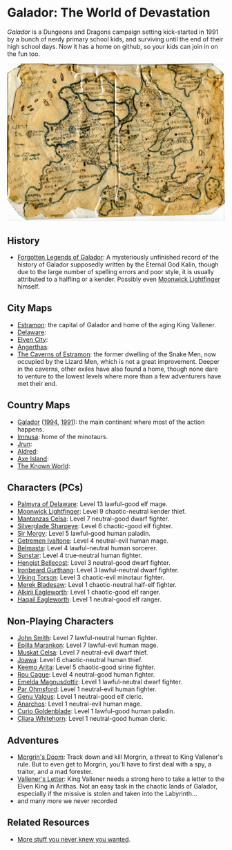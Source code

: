 # Galador: The World of Devastation

*Galador* is a Dungeons and Dragons campaign setting kick-started in 1991 by a bunch of nerdy primary school kids, and surviving until the end of their high school days. Now it has a home on github, so your kids can join in on the fun too.

![Galador Map](maps/countries/galador.1991.jpg?raw=true)

## History

 * [Forgotten Legends of Galador](history/legends-of-galador.pdf?raw=true): A mysteriously unfinished record of the history of Galador supposedly written by the Eternal God Kalin, though due to the large number of spelling errors and poor style, it is usually attributed to a halfling or a kender. Possibly even [Moonwick Lightfinger](characters/moonwick-lightfinger.pdf?raw=true) himself.

## City Maps

 * [Estramon](maps/cities/estramon.jpg?raw=true): the capital of Galador and home of the aging King Vallener.
 * [Delaware](maps/cities/delaware.jpg?raw=true):
 * [Elven City](maps/cities/elven-city.jpg?raw=true):
 * [Angerthas](maps/cities/angerthas.jpg?raw=true):
 * [The Caverns of Estramon](maps/cities/estramon-caverns.pdf?raw=true): the former dwelling of the Snake Men, now occupied by the Lizard Men, which is not a great improvement. Deeper in the caverns, other exiles have also found a home, though none dare to venture to the lowest levels where more than a few adventurers have met their end.

## Country Maps

 * [Galador](maps/countries/galador.1995.jpg?raw=true) ([1994](maps/countries/galador.1994.jpg?raw=true), [1991](maps/countries/galador.1991.jpg?raw=true)): the main continent where most of the action happens.
 * [Imnusa](maps/countries/imnusa.jpg?raw=true): home of the minotaurs.
 * [Jrun](maps/countries/jrun.jpg?raw=true):
 * [Aldred](maps/countries/aldred.jpg?raw=true):
 * [Axe Island](maps/countries/axe-island.jpg?raw=true):
 * [The Known World](maps/countries/world.jpg?raw=true):

## Characters (PCs)

 * [Palmyra of Delaware](characters/palmyra-of-delaware.pdf?raw=true): Level 13 lawful-good elf mage.
 * [Moonwick Lightfinger](characters/moonwick-lightfinger.pdf?raw=true): Level 9 chaotic-neutral kender thief.
 * [Mantanzas Celsa](characters/mantazas-celsa.pdf?raw=true): Level 7 neutral-good dwarf fighter.
 * [Silverglade Sharpeye](characters/silverglade-sharpeye.pdf?raw=true): Level 6 chaotic-good elf fighter.
 * [Sir Morgy](characters/sir-morgy.pdf?raw=true): Level 5 lawful-good human paladin.
 * [Getremen Ivaltone](characters/getremen-ivaltone.pdf?raw=true): Level 4 neutral-evil human mage.
 * [Belmasta](characters/belmasta.pdf?raw=true): Level 4 lawful-neutral human sorcerer.
 * [Sunstar](characters/sunstar.pdf?raw=true): Level 4 true-neutral human fighter.
 * [Hengist Bellecost](characters/hengist-bellecost.pdf?raw=true): Level 3 neutral-good dwarf fighter.
 * [Ironbeard Gurthang](characters/ironbeard-gurthang.pdf?raw=true): Level 3 lawful-neutral dwarf fighter.
 * [Viking Torson](characters/viking-torson.pdf?raw=true): Level 3 chaotic-evil minotaur fighter.
 * [Merek Bladesaw](characters/merek-bladesaw.pdf?raw=true): Level 1 chaotic-neutral half-elf fighter.
 * [Alkirii Eagleworth](characters/alkirii-eagleworth.pdf?raw=true): Level 1 chaotic-good elf ranger.
 * [Haqail Eagleworth](characters/haqail-eagleworth.pdf?raw=true): Level 1 neutral-good elf ranger.

## Non-Playing Characters

 * [John Smith](characters/john-smith.pdf?raw=true): Level 7 lawful-neutral human fighter.
 * [Epilla Marankon](characters/epilla-marankon.pdf?raw=true): Level 7 lawful-evil human mage.
 * [Muskat Celsa](characters/muskat-celsa.pdf?raw=true): Level 7 neutral-evil dwarf thief.
 * [Joawa](characters/joawa.pdf?raw=true): Level 6 chaotic-neutral human thief.
 * [Keemo Arita](characters/keemo-arita.pdf?raw=true): Level 5 chaotic-good sirine fighter.
 * [Rou Cague](characters/rou-cague.pdf?raw=true): Level 4 neutral-good human fighter.
 * [Emelda Magnusdottir](characters/emelda-magnusdottir.pdf?raw=true): Level 1 lawful-neutral dwarf fighter.
 * [Par Ohmsford](characters/par-ohmsford.pdf?raw=true): Level 1 neutral-evil human fighter.
 * [Genu Valgus](characters/genu-valgus.pdf?raw=true): Level 1 neutral-good elf cleric.
 * [Anarchos](characters/anarchos.pdf?raw=true): Level 1 neutral-evil human mage.
 * [Curio Goldenblade](characters/curio-goldenblade.pdf?raw=true): Level 1 lawful-good human paladin.
 * [Cliara Whitehorn](characters/cliara-whitehorn.pdf?raw=true): Level 1 neutral-good human cleric.

## Adventures

 * [Morgrin's Doom](adventures/morgrins-doom.pdf?raw=true): Track down and kill Morgrin, a threat to King Vallener's rule. But to even get to Morgrin, you'll have to first deal with a spy, a traitor, and a mad forester.
 * [Vallener's Letter](adventures/valleners-letter.pdf?raw=true): King Vallener needs a strong hero to take a letter to the Elven King in Arithas. Not an easy task in the chaotic lands of Galador, especially if the missive is stolen and taken into the Labyrinth...
 * and many more we never recorded

## Related Resources

 * [More stuff you never knew you wanted](https://rogerkeays.com).

